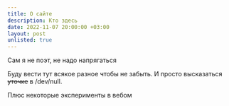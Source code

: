 ```yaml
---
title: О сайте
description: Кто здесь
date: 2022-11-07 20:00:00 +03:00
layout: post
unlisted: true
---
```


Сам я не поэт, не надо напрягаться

Буду вести тут всякое разное чтобы не забыть.
И просто высказаться ~~уточке~~ в /dev/null.

Плюс некоторые эксперименты в вебом
